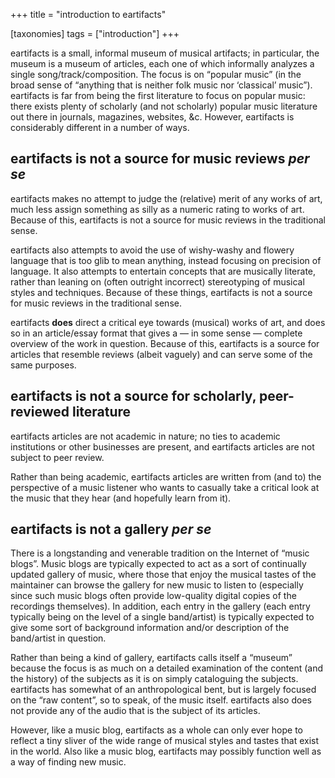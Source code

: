 +++
title = "introduction to eartifacts"

[taxonomies]
tags = ["introduction"]
+++

eartifacts is a small, informal museum of musical artifacts; in particular, the
museum is a museum of articles, each one of which informally analyzes a single
song/track/composition. The focus is on &ldquo;popular music&rdquo; (in the
broad sense of &ldquo;anything that is neither folk music nor
&lsquo;classical&rsquo; music&rdquo;). eartifacts is far from being the first
literature to focus on popular music: there exists plenty of scholarly (and not
scholarly) popular music literature out there in journals, magazines, websites,
&amp;c. However, eartifacts is considerably different in a number of ways.

<!-- more -->

## eartifacts is not a source for music reviews <i>per se</i>

eartifacts makes no attempt to judge the (relative) merit of any works of art,
much less assign something as silly as a numeric rating to works of art.
Because of this, eartifacts is not a source for music reviews in the
traditional sense.

eartifacts also attempts to avoid the use of wishy-washy and flowery language
that is too glib to mean anything, instead focusing on precision of language.
It also attempts to entertain concepts that are musically literate, rather than
leaning on (often outright incorrect) stereotyping of musical styles and
techniques. Because of these things, eartifacts is not a source for music
reviews in the traditional sense.

eartifacts **does** direct a critical eye towards (musical) works of art, and
does so in an article/essay format that gives a &mdash; in some sense &mdash;
complete overview of the work in question. Because of this, eartifacts is a
source for articles that resemble reviews (albeit vaguely) and can serve some
of the same purposes.

## eartifacts is not a source for scholarly, peer-reviewed literature

eartifacts articles are not academic in nature; no ties to academic
institutions or other businesses are present, and eartifacts articles are not
subject to peer review.

Rather than being academic, eartifacts articles are written from (and to) the
perspective of a music listener who wants to casually take a critical look at
the music that they hear (and hopefully learn from it).

## eartifacts is not a gallery <i>per se</i>

There is a longstanding and venerable tradition on the Internet of &ldquo;music
blogs&rdquo;. Music blogs are typically expected to act as a sort of
continually updated gallery of music, where those that enjoy the musical tastes
of the maintainer can browse the gallery for new music to listen to (especially
since such music blogs often provide low-quality digital copies of the
recordings themselves). In addition, each entry in the gallery (each entry
typically being on the level of a single band/artist) is typically expected to
give some sort of background information and/or description of the band/artist
in question.

Rather than being a kind of gallery, eartifacts calls itself a
&ldquo;museum&rdquo; because the focus is as much on a detailed examination of
the content (and the history) of the subjects as it is on simply cataloguing
the subjects. eartifacts has somewhat of an anthropological bent, but is
largely focused on the &ldquo;raw content&rdquo;, so to speak, of the music
itself. eartifacts also does not provide any of the audio that is the subject
of its articles.

However, like a music blog, eartifacts as a whole can only ever hope to reflect
a tiny sliver of the wide range of musical styles and tastes that exist in the
world. Also like a music blog, eartifacts may possibly function well as a way
of finding new music.
